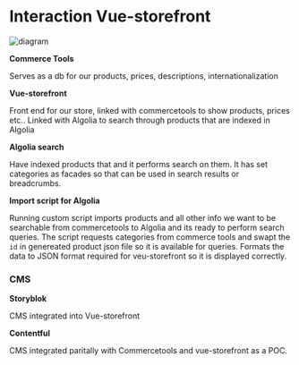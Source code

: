 # Interaction Vue-storefront

![diagram](https://www.plantuml.com/plantuml/svg/0/NLF1Rjim3BtxAxYU4Y1nBZtjrCuDi1Rj4iJPW9q2HMOS8RBaILGI__qeExRJdcoJxv5yZ_IJ9-4eL3hvfepKeK0u4jN--sBXn2Kj5Ht3FdXqqXf2GwcqrK8KJWbprg4EY-nnljR2qE-FzuKMX9uujCiY-aff7IidFrzVbhjykzmiLzk_w-LacYH9tdZ2Qd8EE8E7Fm7ddgp3WsFY0qSS-jeQhyu85zn37fFGPQSzLrPahVQCpcnLyOW8snY8_BMpHP34oTefYVnKbIZHGvgcOmMXIyO-wz9g9I8jH-7aSGJ4ePgzjgUOwzyZCFl8xmOnXtQ8rg53q5y1k-ML9buw3hCfw8pGa4kdQfh1y_eLfD1Hni6wIX2yvQjVK0WIp4_UHRFRT2xTv4xRsCijPWwVlbdGf-zX_ZuwUCRZSFaVQeDw37RRwBq3hNZwWiVeO7s7mIVu5z0rGxvDTILQ3PqUhW2tRI938_3ErGxEPW7Vs9dt4yy6X2buNwMF6sSDWfICP-0LzILQoqUoLkR4VSXsV6jq0tE0zIgxnzyTpCYvy8dpaNII1otjjaRyiAKeYjkSqCnw4kFuxalh57xXTrxLmH_RVSRnzWZA57Zbnli6-ilZJJoXAVXd-Gy0)

**Commerce Tools**

Serves as a db for our products, prices, descriptions, internationalization

**Vue-storefront**

Front end for our store, linked with commercetools to show products, prices etc..
Linked with Algolia to search through products that are indexed in Algolia

**Algolia search**

Have indexed products that and it performs search on them.
It has set categories as facades so that can be used in search results or breadcrumbs.

**Import script for Algolia**

Running custom script imports products and all other info we want to be searchable from commercetools to Algolia and its ready to perform search queries.
The script requests categories from commerce tools and swapt the `id` in genereated product json file so it is available for queries.
Formats the data to JSON format required for veu-storefront so it is displayed correctly.

### **CMS**

**Storyblok**

CMS integrated into Vue-storefront


**Contentful**

CMS integrated paritally with Commercetools and vue-storefront as a POC.
